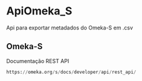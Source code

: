 # ApiOmeka_S
 Api para exportar metadados do Omeka-S em .csv

 ## Omeka-S 
 Documentação REST API

~~~python
https://omeka.org/s/docs/developer/api/rest_api/
~~~


